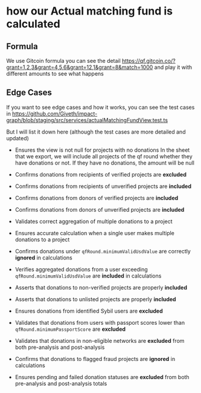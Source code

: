 # how our Actual matching fund is calculated

## Formula
We use Gitcoin formula you can see the detail https://qf.gitcoin.co/?grant=1,2,3&grant=4,5,6&grant=12,1&grant=8&match=1000
and play it with different amounts to see what happens

## Edge Cases
If you want to see edge cases and how it works, you can see the test cases in
https://github.com/Giveth/impact-graph/blob/staging/src/services/actualMatchingFundView.test.ts

But I will list it down here (although the test cases are more detailed and updated)

* Ensures the view is not null for projects with no donations
In the sheet that we export, we will include all projects of the qf round
whether they have donations or not. If they have no donations, the amount will be null

* Confirms donations from recipients of verified projects are **excluded**
* Confirms donations from recipients of unverified projects are **included**
* Confirms donations from donors of verified projects are **included**
* Confirms donations from donors of unverified projects are **included**
* Validates correct aggregation of multiple donations to a project
* Ensures accurate calculation when a single user makes multiple donations to a project
* Confirms donations under `qfRound.minimumValidUsdValue` are correctly **ignored** in calculations
* Verifies aggregated donations from a user exceeding `qfRound.minimumValidUsdValue` are **included** in calculations
* Asserts that donations to non-verified projects are properly **included**
* Asserts that donations to unlisted projects are properly **included**
* Ensures donations from identified Sybil users are **excluded**
* Validates that donations from users with passport scores lower than `qfRound.minimumPassportScore` are **excluded**
* Validates that donations in non-eligible networks are **excluded** from both pre-analysis and post-analysis
* Confirms that donations to flagged fraud projects are **ignored** in calculations
* Ensures pending and failed donation statuses are **excluded** from both pre-analysis and post-analysis totals
